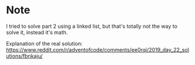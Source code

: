 # Note

I tried to solve part 2 using a linked list, but that's totally not the way to
solve it, instead it's math.

Explanation of the real solution:
https://www.reddit.com/r/adventofcode/comments/ee0rqi/2019_day_22_solutions/fbnkaju/
